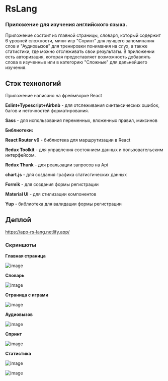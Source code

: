 # RsLang

### Приложение для изучения английского языка.

Приложение состоит из главной страницы, словаря, который содержит 6 уровней сложности, мини-игр "Спринт" для лучшего запоминания слов и "Аудиовызов" для тренировки понимания на слух, а также статистики, где можно отслеживать свои результаты. В приложении есть авторизация, которая предоставляет возможность добавлять слова в изученные или в категорию "Сложные" для дальнейшего изучения. 

## Стэк технологий

Приложение написано на фреймворке React

__Eslint+Typescript+Airbnb__ - для отслеживания синтаксических ошибок, багов и неточностей форматирования.

__Sass__ - для использования переменных, вложенных правил, миксинов




__Библиотеки:__ 

__React Router v6__ - библиотека для маршрутизации в React

__Redux Toolkit__ - для управления состоянием данных и пользовательским интерфейсом.

__Redux Thunk__ - для реальзации запросов на Api

__chart.js__ - для создания графика статистических данных

__Formik__ - для создания формы регистрации

__Material UI__ - для стилизации компонентов

__Yup__ - библиотека для валидации формы регистрации

## Деплой

https://app-rs-lang.netlify.app/


### Скриншоты

__Главная страница__

![image](https://user-images.githubusercontent.com/66987410/190471715-2a2978b7-1375-4288-845d-cb8945842b9f.png)

__Словарь__

![image](https://user-images.githubusercontent.com/66987410/190472106-6b3ae703-8308-4f2f-8382-7679e8649ca5.png)

__Страница с играми__

![image](https://user-images.githubusercontent.com/66987410/190472206-0fd5aa80-8904-4190-9887-20f7d0bb4d7b.png)


__Аудиовызов__

![image](https://user-images.githubusercontent.com/66987410/190472337-32e55fee-a651-46c5-8197-bd24138e231f.png)

__Спринт__

![image](https://user-images.githubusercontent.com/66987410/190472458-c9a25840-888a-4720-bf42-737fcc420987.png)

__Статистика__

![image](https://user-images.githubusercontent.com/66987410/190472816-41d17638-a369-4728-91d7-42ac6979bad5.png)


![image](https://user-images.githubusercontent.com/66987410/190472928-adef9efa-5800-4610-8223-4b34f967346b.png)




